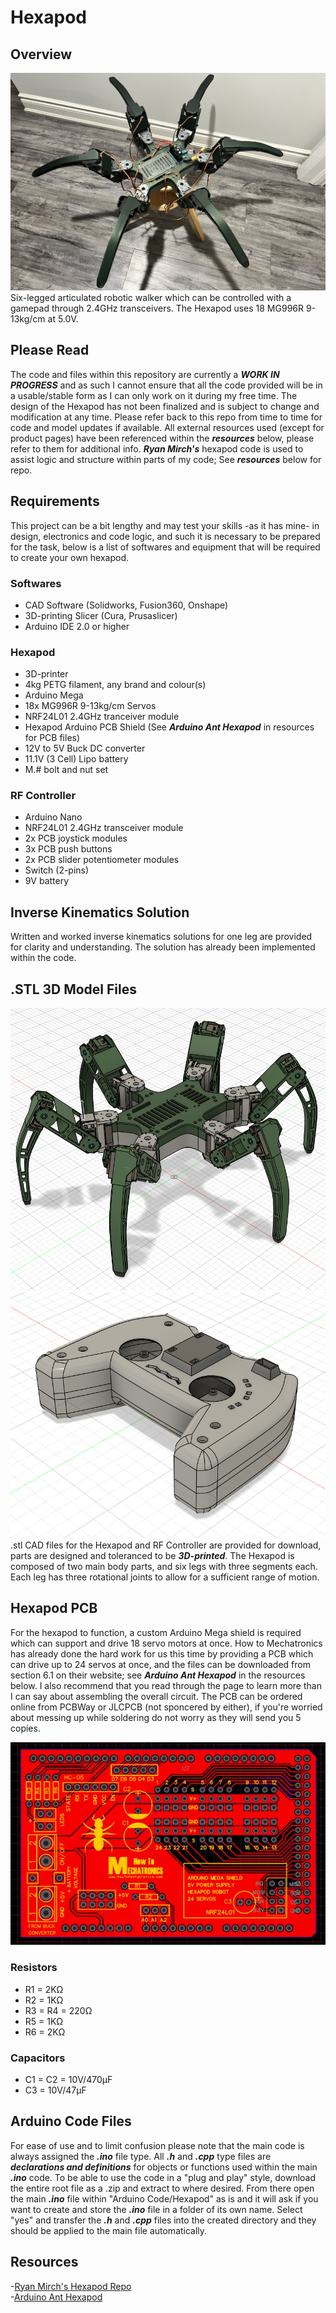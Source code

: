 # Hexapod
## Overview
![](/images/hex2.jpg)  
Six-legged articulated robotic walker which can be controlled with a gamepad through 2.4GHz transceivers. The Hexapod uses 18 MG996R 9-13kg/cm at 5.0V.

## Please Read
The code and files within this repository are currently a **_WORK IN PROGRESS_** and as such I cannot ensure that all the code provided will be in a usable/stable form as I can only work on it during my free time. The design of the Hexapod has not been finalized and is subject to change and modification at any time. Please refer back to this repo from time to time for code and model updates if available. All external resources used (except for product pages) have been referenced within the **_resources_** below, please refer to them for additional info. **_Ryan Mirch's_** hexapod code is used to assist logic and structure within parts of my code; See **_resources_** below for repo.

## Requirements
This project can be a bit lengthy and may test your skills -as it has mine- in design, electronics and code logic, and such it is necessary to be prepared for the task, below is a list of softwares and equipment that will be required to create your own hexapod.
### Softwares
- CAD Software (Solidworks, Fusion360, Onshape)
- 3D-printing Slicer (Cura, Prusaslicer)
- Arduino IDE 2.0 or higher
### Hexapod
- 3D-printer
- 4kg PETG filament, any brand and colour(s)
- Arduino Mega
- 18x MG996R 9-13kg/cm Servos
- NRF24L01 2.4GHz tranceiver module
- Hexapod Arduino PCB Shield (See **_Arduino Ant Hexapod_** in resources for PCB files)
- 12V to 5V Buck DC converter
- 11.1V (3 Cell) Lipo battery
- M.# bolt and nut set
### RF Controller
- Arduino Nano
- NRF24L01 2.4GHz transceiver module
- 2x PCB joystick modules
- 3x PCB push buttons
- 2x PCB slider potentiometer modules
- Switch (2-pins)
- 9V battery

## Inverse Kinematics Solution
Written and worked inverse kinematics solutions for one leg are provided for clarity and understanding. The solution has already been implemented within the code.

## .STL 3D Model Files
![](/images/hexapod.png)![](/images/RC.png)  
.stl CAD files for the Hexapod and RF Controller are provided for download, parts are designed and toleranced to be **_3D-printed_**. The Hexapod is composed of two main body parts, and six legs with three segments each. Each leg has three rotational joints to allow for a sufficient range of motion.

## Hexapod PCB
For the hexapod to function, a custom Arduino Mega shield is required which can support and drive 18 servo motors at once. How to Mechatronics has already done the hard work for us this time by providing a PCB which can drive up to 24 servos at once, and the files can be downloaded from section 6.1 on their website; see **_Arduino Ant Hexapod_** in the resources below. I also recommend that you read through the page to learn more than I can say about assembling the overall circuit. The PCB can be ordered online from PCBWay or JLCPCB (not sponcered by either), if you're worried about messing up while soldering do not worry as they will send you 5 copies.

![How To Mechatronics's servo shield](/images/hexapod_pcb.png)
### Resistors
- R1 = 2KΩ
- R2 = 1KΩ
- R3 = R4 = 220Ω
- R5 = 1KΩ
- R6 = 2KΩ
### Capacitors
- C1 = C2 = 10V/470μF
- C3 = 10V/47μF

## Arduino Code Files
For ease of use and to limit confusion please note that the main code is always assigned the **_.ino_** file type. All **_.h_** and **_.cpp_** type files are **_declarations and definitions_** for objects or functions used within the main **_.ino_** code. To be able to use the code in a "plug and play" style, download the entire root file as a .zip and extract to where desired. From there open the main **_.ino_** file within "Arduino Code/Hexapod" as is and it will ask if you want to create and store the **_.ino_** file in a folder of its own name. Select "yes" and transfer the **_.h_** and **_.cpp_** files into the created directory and they should be applied to the main file automatically.

## Resources
-[Ryan Mirch's Hexapod Repo](https://github.com/Ryan-Mirch/Aecerts_Hexapod_V1/tree/main/Hexapod_Code)  
-[Arduino Ant Hexapod](https://howtomechatronics.com/projects/arduino-ant-hexapod-robot/#h-assembling-the-pcb)  

